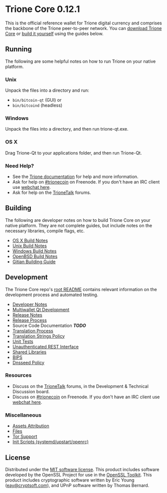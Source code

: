 Trione Core 0.12.1
=====================

This is the official reference wallet for Trione digital currency and comprises the backbone of the Trione peer-to-peer network. You can [download Trione Core](https://www.trione.org/downloads/) or [build it yourself](#building) using the guides below.

Running
---------------------
The following are some helpful notes on how to run Trione on your native platform.

### Unix

Unpack the files into a directory and run:

- `bin/bitcoin-qt` (GUI) or
- `bin/bitcoind` (headless)

### Windows

Unpack the files into a directory, and then run trione-qt.exe.

### OS X

Drag Trione-Qt to your applications folder, and then run Trione-Qt.

### Need Help?

* See the [Trione documentation](https://trionecoin.atlassian.net/wiki/display/DOC)
for help and more information.
* Ask for help on [#trionecoin](http://webchat.freenode.net?channels=trionecoin) on Freenode. If you don't have an IRC client use [webchat here](http://webchat.freenode.net?channels=trionecoin).
* Ask for help on the [TrioneTalk](https://trionetalk.org/) forums.

Building
---------------------
The following are developer notes on how to build Trione Core on your native platform. They are not complete guides, but include notes on the necessary libraries, compile flags, etc.

- [OS X Build Notes](build-osx.md)
- [Unix Build Notes](build-unix.md)
- [Windows Build Notes](build-windows.md)
- [OpenBSD Build Notes](build-openbsd.md)
- [Gitian Building Guide](gitian-building.md)

Development
---------------------
The Trione Core repo's [root README](/README.md) contains relevant information on the development process and automated testing.

- [Developer Notes](developer-notes.md)
- [Multiwallet Qt Development](multiwallet-qt.md)
- [Release Notes](release-notes.md)
- [Release Process](release-process.md)
- Source Code Documentation ***TODO***
- [Translation Process](translation_process.md)
- [Translation Strings Policy](translation_strings_policy.md)
- [Unit Tests](unit-tests.md)
- [Unauthenticated REST Interface](REST-interface.md)
- [Shared Libraries](shared-libraries.md)
- [BIPS](bips.md)
- [Dnsseed Policy](dnsseed-policy.md)

### Resources
* Discuss on the [TrioneTalk](https://trionetalk.org/) forums, in the Development & Technical Discussion board.
* Discuss on [#trionecoin](http://webchat.freenode.net/?channels=trionecoin) on Freenode. If you don't have an IRC client use [webchat here](http://webchat.freenode.net/?channels=trionecoin).

### Miscellaneous
- [Assets Attribution](assets-attribution.md)
- [Files](files.md)
- [Tor Support](tor.md)
- [Init Scripts (systemd/upstart/openrc)](init.md)

License
---------------------
Distributed under the [MIT software license](http://www.opensource.org/licenses/mit-license.php).
This product includes software developed by the OpenSSL Project for use in the [OpenSSL Toolkit](https://www.openssl.org/). This product includes
cryptographic software written by Eric Young ([eay@cryptsoft.com](mailto:eay@cryptsoft.com)), and UPnP software written by Thomas Bernard.
